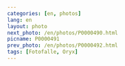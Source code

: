 ```yaml
---
categories: [en, photos]
lang: en
layout: photo
next_photo: /en/photos/P0000490.html
picname: P0000491
prev_photo: /en/photos/P0000492.html
tags: [Fotofalle, Oryx]
---
```

